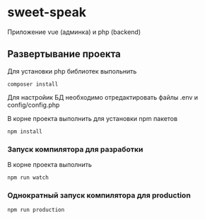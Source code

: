 # sweet-speak

Приложение vue (админка) и php (backend)

## Развертывание проекта
Для установки php библиотек выпольнить
``` 
composer install
```
Для настройик БД необходимо отредактировать файлы .env и config/config.php

В корне проекта выполнить для установки npm пакетов
```
npm install
```

### Запуск компилятора для разработки
В корне проекта выполнить
```
npm run watch
```

### Однократный запуск компилятора для production
```
npm run production
```
